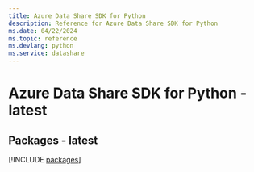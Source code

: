 ```yaml
---
title: Azure Data Share SDK for Python
description: Reference for Azure Data Share SDK for Python
ms.date: 04/22/2024
ms.topic: reference
ms.devlang: python
ms.service: datashare
---
```

# Azure Data Share SDK for Python - latest
## Packages - latest
[!INCLUDE [packages](data-share-index.md)]